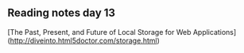 ## Reading notes day 13
[The Past, Present, and Future of Local Storage for Web Applications]
(http://diveinto.html5doctor.com/storage.html)


